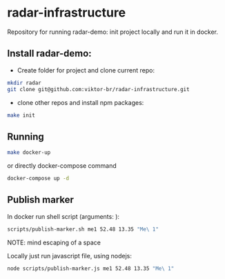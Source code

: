 # radar-infrastructure

Repository for running radar-demo: init project locally and run it in docker.

## Install radar-demo:
* Create folder for project and clone current repo:
```bash
mkdir radar
git clone git@github.com:viktor-br/radar-infrastructure.git
```
* clone other repos and install npm packages:
```bash
make init
```

## Running
```bash
make docker-up
```

or directly docker-compose command

```bash
docker-compose up -d
```

## Publish marker
In docker run shell script (arguments: <key> <latitude> <longitude> <description>):
```bash
scripts/publish-marker.sh me1 52.48 13.35 "Me\ 1"
```
NOTE: mind escaping of a space

Locally just run javascript file, using nodejs:
```bash
node scripts/publish-marker.js me1 52.48 13.35 "Me\ 1"
```
